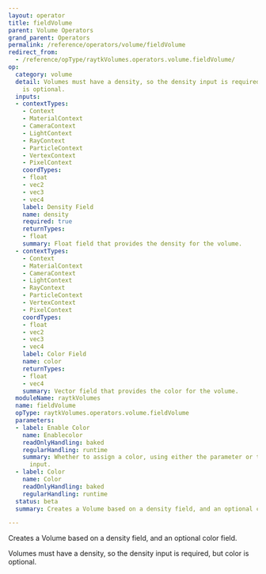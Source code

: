 ```yaml
---
layout: operator
title: fieldVolume
parent: Volume Operators
grand_parent: Operators
permalink: /reference/operators/volume/fieldVolume
redirect_from:
  - /reference/opType/raytkVolumes.operators.volume.fieldVolume/
op:
  category: volume
  detail: Volumes must have a density, so the density input is required, but color
    is optional.
  inputs:
  - contextTypes:
    - Context
    - MaterialContext
    - CameraContext
    - LightContext
    - RayContext
    - ParticleContext
    - VertexContext
    - PixelContext
    coordTypes:
    - float
    - vec2
    - vec3
    - vec4
    label: Density Field
    name: density
    required: true
    returnTypes:
    - float
    summary: Float field that provides the density for the volume.
  - contextTypes:
    - Context
    - MaterialContext
    - CameraContext
    - LightContext
    - RayContext
    - ParticleContext
    - VertexContext
    - PixelContext
    coordTypes:
    - float
    - vec2
    - vec3
    - vec4
    label: Color Field
    name: color
    returnTypes:
    - float
    - vec4
    summary: Vector field that provides the color for the volume.
  moduleName: raytkVolumes
  name: fieldVolume
  opType: raytkVolumes.operators.volume.fieldVolume
  parameters:
  - label: Enable Color
    name: Enablecolor
    readOnlyHandling: baked
    regularHandling: runtime
    summary: Whether to assign a color, using either the parameter or the color field
      input.
  - label: Color
    name: Color
    readOnlyHandling: baked
    regularHandling: runtime
  status: beta
  summary: Creates a Volume based on a density field, and an optional color field.

---
```



Creates a Volume based on a density field, and an optional color field.

Volumes must have a density, so the density input is required, but color is optional.